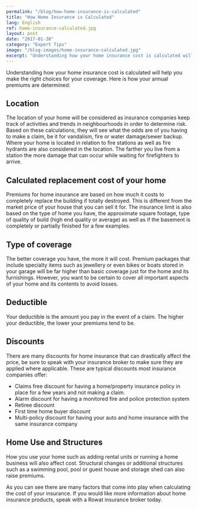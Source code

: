 ```yaml
---
permalink: "/blog/how-home-insurance-is-calculated"
title: "How Home Insurance is Calculated"
lang: English
ref: home-insurance-calculated.jpg
layout: post
date: "2017-01-30"
category: "Expert Tips"
image: "/blog-images/home-insurance-calculated.jpg"
excerpt: "Understanding how your home insurance cost is calculated will help you make the right choices for your coverage. Here is how your annual premiums are determined."
---
```


Understanding how your home insurance cost is calculated will help you make the right choices for your coverage. Here is how your annual premiums are determined:

## Location
The location of your home will be considered as insurance companies keep track of activities and trends in neighbourhoods in order to determine risk. Based on these calculations, they will see what the odds are of you having to make a claim, be it for vandalism, fire or water damage/sewer backup. Where your home is located in relation to fire stations as well as fire hydrants are also considered in the location. The farther you live from a station the more damage that can occur while waiting for firefighters to arrive.

## Calculated replacement cost of your home
Premiums for home insurance are based on how much it costs to completely replace the building if totally destroyed. This is different from the market price of your house that you can sell it for. The insurance limit is also based on the type of home you have, the approximate square footage, type of quality of build (high end quality or average) as well as if the basement is completely or partially finished for a few examples.

## Type of coverage
The better coverage you have, the more it will cost. Premium packages that include specialty items such as jewellery or even bikes or boats stored in your garage will be far higher than basic coverage just for the home and its furnishings. However, you want to be certain to cover all important aspects of your home and its contents to avoid losses.

## Deductible
Your deductible is the amount you pay in the event of a claim. The higher your deductible, the lower your premiums tend to be.

## Discounts
There are many discounts for home insurance that can drastically affect the price, be sure to speak with your insurance broker to make sure they are applied where applicable. These are typical discounts most insurance companies offer:

- Claims free discount for having a home/property insurance policy in place for a few years and not making a claim.
- Alarm discount for having a monitored fire and police protection system
- Retiree discount
- First time home buyer discount
- Multi-policy discount for having your auto and home insurance with the same insurance company

## Home Use and Structures
How you use your home such as adding rental units or running a home business will also affect cost. Structural changes or additional structures such as a swimming pool, pool or guest house and storage shed can also raise premiums.

As you can see there are many factors that come into play when calculating the cost of your insurance. If you would like more information about home insurance products, speak with a Rowat insurance broker today.